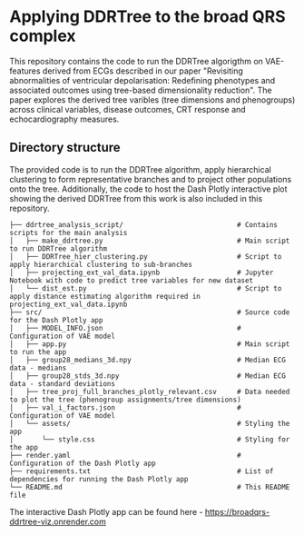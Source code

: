 # Applying DDRTree to the broad QRS complex

This repository contains the code to run the DDRTree algorigthm on VAE-features derived from ECGs described in our paper "Revisiting abnormalities of ventricular depolarisation: Redefining phenotypes and associated outcomes using tree-based dimensionality reduction". The paper explores the derived tree varibles (tree dimensions and phenogroups) across clinical variables, disease outcomes, CRT response and echocardiography measures. 

## Directory structure 

The provided code is to run the DDRTree algorithm, apply hierarchical clustering to form representative branches and to project other populations onto the tree. Additionally, the code to host the Dash Plotly interactive plot showing the derived DDRTree from this work is also included in this repository. 

```
├── ddrtree_analysis_script/                            # Contains scripts for the main analysis 
│   ├── make_ddrtree.py                                 # Main script to run DDRTree algorithm
│   ├── DDRTree_hier_clustering.py                      # Script to apply hierarchical clustering to sub-branches
│   ├── projecting_ext_val_data.ipynb                   # Jupyter Notebook with code to predict tree variables for new dataset
│   └── dist_est.py                                     # Script to apply distance estimating algorithm required in projecting_ext_val_data.ipynb
├── src/                                                # Source code for the Dash Plotly app
│   ├── MODEL_INFO.json                                 # Configuration of VAE model
│   ├── app.py                                          # Main script to run the app
│   ├── group28_medians_3d.npy                          # Median ECG data - medians
│   ├── group28_stds_3d.npy                             # Median ECG data - standard deviations
│   ├── tree_proj_full_branches_plotly_relevant.csv     # Data needed to plot the tree (phenogroup assignments/tree dimensions)
│   ├── val_i_factors.json                              # Configuration of VAE model
│   └── assets/                                         # Styling the app
│       └── style.css                                   # Styling for the app
├── render.yaml                                         # Configuration of the Dash Plotly app
├── requirements.txt                                    # List of dependencies for running the Dash Plotly app
└── README.md                                           # This README file
```

The interactive Dash Plotly app can be found here - https://broadqrs-ddrtree-viz.onrender.com
